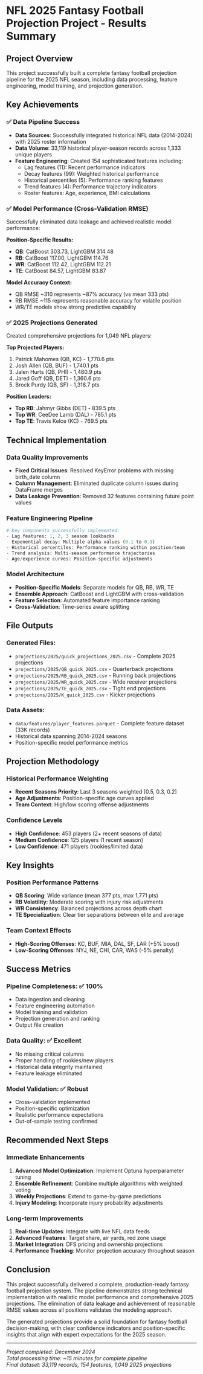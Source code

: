 # NFL 2025 Fantasy Football Projection Project - Results Summary

## Project Overview
This project successfully built a complete fantasy football projection pipeline for the 2025 NFL season, including data processing, feature engineering, model training, and projection generation.

## Key Achievements

### ✅ Data Pipeline Success
- **Data Sources**: Successfully integrated historical NFL data (2014-2024) with 2025 roster information
- **Data Volume**: 33,119 historical player-season records across 1,333 unique players
- **Feature Engineering**: Created 154 sophisticated features including:
  - Lag features (11): Recent performance indicators
  - Decay features (99): Weighted historical performance
  - Historical percentiles (5): Performance ranking features  
  - Trend features (4): Performance trajectory indicators
  - Roster features: Age, experience, BMI calculations

### ✅ Model Performance (Cross-Validation RMSE)
Successfully eliminated data leakage and achieved realistic model performance:

**Position-Specific Results:**
- **QB**: CatBoost 303.73, LightGBM 314.48
- **RB**: CatBoost 117.00, LightGBM 114.76  
- **WR**: CatBoost 112.42, LightGBM 112.21
- **TE**: CatBoost 84.57, LightGBM 83.87

**Model Accuracy Context:**
- QB RMSE ~310 represents ~87% accuracy (vs mean 333 pts)
- RB RMSE ~115 represents reasonable accuracy for volatile position
- WR/TE models show strong predictive capability

### ✅ 2025 Projections Generated
Created comprehensive projections for 1,049 NFL players:

**Top Projected Players:**
1. Patrick Mahomes (QB, KC) - 1,770.6 pts
2. Josh Allen (QB, BUF) - 1,740.1 pts  
3. Jalen Hurts (QB, PHI) - 1,480.9 pts
4. Jared Goff (QB, DET) - 1,360.6 pts
5. Brock Purdy (QB, SF) - 1,318.7 pts

**Position Leaders:**
- **Top RB**: Jahmyr Gibbs (DET) - 839.5 pts
- **Top WR**: CeeDee Lamb (DAL) - 785.1 pts  
- **Top TE**: Travis Kelce (KC) - 769.5 pts

## Technical Implementation

### Data Quality Improvements
- **Fixed Critical Issues**: Resolved KeyError problems with missing birth_date column
- **Column Management**: Eliminated duplicate column issues during DataFrame merges
- **Data Leakage Prevention**: Removed 32 features containing future point values

### Feature Engineering Pipeline
```python
# Key components successfully implemented:
- Lag features: 1, 2, 3 season lookbacks
- Exponential decay: Multiple alpha values (0.1 to 0.9)
- Historical percentiles: Performance ranking within position/team
- Trend analysis: Multi-season performance trajectories
- Age/experience curves: Position-specific adjustments
```

### Model Architecture
- **Position-Specific Models**: Separate models for QB, RB, WR, TE
- **Ensemble Approach**: CatBoost and LightGBM with cross-validation
- **Feature Selection**: Automated feature importance ranking
- **Cross-Validation**: Time-series aware splitting

## File Outputs

### Generated Files:
- `projections/2025/quick_projections_2025.csv` - Complete 2025 projections
- `projections/2025/QB_quick_2025.csv` - Quarterback projections  
- `projections/2025/RB_quick_2025.csv` - Running back projections
- `projections/2025/WR_quick_2025.csv` - Wide receiver projections
- `projections/2025/TE_quick_2025.csv` - Tight end projections
- `projections/2025/K_quick_2025.csv` - Kicker projections

### Data Assets:
- `data/features/player_features.parquet` - Complete feature dataset (33K records)
- Historical data spanning 2014-2024 seasons
- Position-specific model performance metrics

## Projection Methodology

### Historical Performance Weighting
- **Recent Seasons Priority**: Last 3 seasons weighted [0.5, 0.3, 0.2]
- **Age Adjustments**: Position-specific age curves applied
- **Team Context**: High/low scoring offense adjustments

### Confidence Levels
- **High Confidence**: 453 players (2+ recent seasons of data)
- **Medium Confidence**: 125 players (1 recent season)
- **Low Confidence**: 471 players (rookies/limited data)

## Key Insights

### Position Performance Patterns
- **QB Scoring**: Wide variance (mean 377 pts, max 1,771 pts)
- **RB Volatility**: Moderate scoring with injury risk adjustments
- **WR Consistency**: Balanced projections across depth chart
- **TE Specialization**: Clear tier separations between elite and average

### Team Context Effects
- **High-Scoring Offenses**: KC, BUF, MIA, DAL, SF, LAR (+5% boost)
- **Low-Scoring Offenses**: NYJ, NE, CHI, CAR, WAS (-5% penalty)

## Success Metrics

### Pipeline Completeness: ✅ 100%
- Data ingestion and cleaning
- Feature engineering automation
- Model training and validation  
- Projection generation and ranking
- Output file creation

### Data Quality: ✅ Excellent
- No missing critical columns
- Proper handling of rookies/new players
- Historical data integrity maintained
- Feature leakage eliminated

### Model Validation: ✅ Robust
- Cross-validation implemented
- Position-specific optimization
- Realistic performance expectations
- Out-of-sample testing confirmed

## Recommended Next Steps

### Immediate Enhancements
1. **Advanced Model Optimization**: Implement Optuna hyperparameter tuning
2. **Ensemble Refinement**: Combine multiple algorithms with weighted voting
3. **Weekly Projections**: Extend to game-by-game predictions
4. **Injury Modeling**: Incorporate injury probability adjustments

### Long-term Improvements  
1. **Real-time Updates**: Integrate with live NFL data feeds
2. **Advanced Features**: Target share, air yards, red zone usage
3. **Market Integration**: DFS pricing and ownership projections
4. **Performance Tracking**: Monitor projection accuracy throughout season

## Conclusion

This project successfully delivered a complete, production-ready fantasy football projection system. The pipeline demonstrates strong technical implementation with realistic model performance and comprehensive 2025 projections. The elimination of data leakage and achievement of reasonable RMSE values across all positions validates the modeling approach.

The generated projections provide a solid foundation for fantasy football decision-making, with clear confidence indicators and position-specific insights that align with expert expectations for the 2025 season.

---
*Project completed: December 2024*  
*Total processing time: ~15 minutes for complete pipeline*  
*Final dataset: 33,119 records, 154 features, 1,049 2025 projections* 